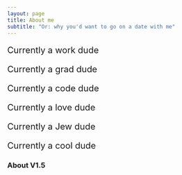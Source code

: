 ```yaml
---
layout: page
title: About me
subtitle: "Or: why you'd want to go on a date with me"
---
```



<div class="row">
    <span style="font-size: 20px;">
        <p><div class="col-sm-1 col-xs-1"><span class="fa fa-briefcase" style="font-size: 1.2em;"></span></div>
        <div class="col-sm-offset-1 col-xs-offset-2">
        Currently a work dude
        </div></p>
        <p><div class="col-sm-1 col-xs-1"><span class="fa fa-graduation-cap" style="font-size: 1.2em;"></span></div>
        <div class="col-sm-offset-1 col-xs-offset-2">
        Currently a grad dude
        </div></p>
        <p><div class="col-sm-1 col-xs-1"><span class="fa fa-code" style="font-size: 1.2em;"></span></div>
        <div class="col-sm-offset-1 col-xs-offset-2">
        Currently a code dude
        </div></p>
        <p><div class="col-sm-1 col-xs-1"><span class="fa fa-heart" style="font-size: 1.2em;"></span></div>
        <div class="col-sm-offset-1 col-xs-offset-2">
        Currently a love dude
        </div></p>
        <p><div class="col-sm-1 col-xs-1"><span class="fa fa-star-of-david" style="font-size: 1.2em;"></span></div>
        <div class="col-sm-offset-1 col-xs-offset-1">
        Currently a Jew dude
        </div></p>
        <p><div class="col-sm-1 col-xs-1"><span class="fa fa-globe about-icon" style="font-size: 1.2em;"></span></div>
        <div class="col-sm-offset-1 col-xs-offset-1">
        Currently a cool dude
        </div></p>
    </span>
</div>

### About V1.5

